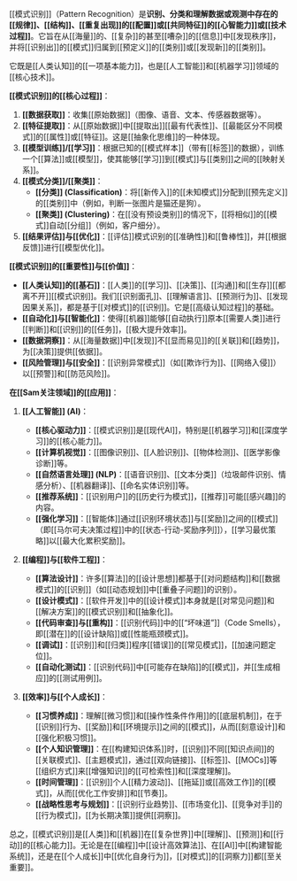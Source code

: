 [[模式识别]]（Pattern Recognition）是**识别、分类和理解数据或观测中存在的[[规律]]、[[结构]]、[[重复出现]]的[[配置]]或[[共同特征]]的[[心智能力]]或[[技术过程]]**。它旨在从[[海量]]的、[[复杂]]的甚至[[嘈杂]]的[[信息]]中[[发现秩序]]，并将[[识别出]]的[[模式]]归属到[[预定义]]的[[类别]]或[[发现新]]的[[类别]]。

它既是[[人类认知]]的[[一项基本能力]]，也是[[人工智能]]和[[机器学习]]领域的[[核心技术]]。

**[[模式识别]]的[[核心过程]]**：

1.  **[[数据获取]]**：收集[[原始数据]]（图像、语音、文本、传感器数据等）。
2.  **[[特征提取]]**：从[[原始数据]]中[[提取出]][[最有代表性]]、[[最能区分不同模式]]的[[属性]]或[[特征]]。这是[[抽象化思维]]的一种体现。
3.  **[[模型训练]]/[[学习]]**：根据已知的[[模式样本]]（带有[[标签]]的数据），训练一个[[算法]]或[[模型]]，使其能够[[学习]]到[[模式]]与[[类别]]之间的[[映射关系]]。
4.  **[[模式分类]]/[[聚类]]**：
    *   **[[分类]] (Classification)**：将[[新传入]]的[[未知模式]]分配到[[预先定义]]的[[类别]]中（例如，判断一张图片是猫还是狗）。
    *   **[[聚类]] (Clustering)**：在[[没有预设类别]]的情况下，[[将相似]]的[[模式]]自动[[分组]]（例如，客户细分）。
5.  **[[结果评估]]与[[优化]]**：[[评估]]模式识别的[[准确性]]和[[鲁棒性]]，并[[根据反馈]]进行[[模型优化]]。

**[[模式识别]]的[[重要性]]与[[价值]]**：

*   **[[人类认知]]的[[基石]]**：[[人类]]的[[学习]]、[[决策]]、[[沟通]]和[[生存]][[都离不开]][[模式识别]]。我们[[识别面孔]]、[[理解语言]]、[[预测行为]]、[[发现因果关系]]，都是基于[[对模式]]的[[识别]]。它是[[高级认知过程]]的基础。
*   **[[自动化]]与[[智能化]]**：使得[[机器]]能够[[自动执行]]原本[[需要人类]]进行[[判断]]和[[识别]]的[[任务]]，[[极大提升效率]]。
*   **[[数据洞察]]**：从[[海量数据]]中[[发现]]不[[显而易见]]的[[关联]]和[[趋势]]，为[[决策]]提供[[依据]]。
*   **[[风险管理]]与[[安全]]**：[[识别异常模式]]（如[[欺诈行为]]、[[网络入侵]]）以[[预警]]和[[防范风险]]。

**在[[Sam关注领域]]的[[应用]]**：

1.  **[[人工智能]] (AI)**：
    *   **[[核心驱动力]]**：[[模式识别]]是[[现代AI]]，特别是[[机器学习]]和[[深度学习]]的[[核心能力]]。
    *   **[[计算机视觉]]**：[[图像识别]]、[[人脸识别]]、[[物体检测]]、[[医学影像诊断]]等。
    *   **[[自然语言处理]] (NLP)**：[[语音识别]]、[[文本分类]]（垃圾邮件识别、情感分析）、[[机器翻译]]、[[命名实体识别]]等。
    *   **[[推荐系统]]**：[[识别用户]]的[[历史行为模式]]，[[推荐]]可能[[感兴趣]]的内容。
    *   **[[强化学习]]**：[[智能体]]通过[[识别环境状态]]与[[奖励]]之间的[[模式]]（即[[马尔可夫决策过程]]中的[[状态-行动-奖励序列]]），[[学习最优策略]]以[[最大化累积奖励]]。

2.  **[[编程]]与[[软件工程]]**：
    *   **[[算法设计]]**：许多[[算法]]的[[设计思想]]都基于[[对问题结构]]和[[数据模式]]的[[识别]]（如[[动态规划]]中[[重叠子问题]]的识别）。
    *   **[[设计模式]]**：[[软件开发]]中的[[设计模式]]本身就是[[对常见问题]]和[[解决方案]]的[[模式识别]]和[[抽象化]]。
    *   **[[代码审查]]与[[重构]]**：[[识别代码]]中的[[“坏味道”]]（Code Smells），即[[潜在]]的[[设计缺陷]]或[[性能瓶颈模式]]。
    *   **[[调试]]**：[[识别]]和[[归类]]程序[[错误]]的[[常见模式]]，[[加速问题定位]]。
    *   **[[自动化测试]]**：[[识别代码]]中[[可能存在缺陷]]的[[模式]]，并[[生成相应]]的[[测试用例]]。

3.  **[[效率]]与[[个人成长]]**：
    *   **[[习惯养成]]**：理解[[微习惯]]和[[操作性条件作用]]的[[底层机制]]，在于[[识别]]行为、[[奖励]]和[[环境提示]]之间的[[模式]]，从而[[刻意设计]]和[[强化积极习惯]]。
    *   **[[个人知识管理]]**：在[[构建知识体系]]时，[[识别]]不同[[知识点间]]的[[关联模式]]、[[主题模式]]，通过[[双向链接]]、[[标签]]、[[MOCs]]等[[组织方式]]来[[增强知识]]的[[可检索性]]和[[深度理解]]。
    *   **[[时间管理]]**：[[识别]]个人[[精力波动]]、[[拖延]]或[[高效工作]]的[[模式]]，从而[[优化工作安排]]和[[节奏]]。
    *   **[[战略性思考与规划]]**：[[识别行业趋势]]、[[市场变化]]、[[竞争对手]]的[[行为模式]]，[[为长期决策]]提供[[洞察]]。

总之，[[模式识别]]是[[人类]]和[[机器]]在[[复杂世界]]中[[理解]]、[[预测]]和[[行动]]的[[核心能力]]。无论是在[[编程]]中[[设计高效算法]]、在[[AI]]中[[构建智能系统]]，还是在[[个人成长]]中[[优化自身行为]]，[[对模式]]的[[洞察力]]都[[至关重要]]。